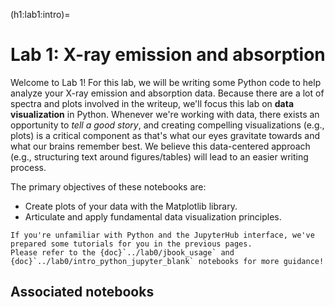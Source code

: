 (h1:lab1:intro)=
# Lab 1: X-ray emission and absorption

Welcome to Lab 1!
For this lab, we will be writing some Python code to help analyze your X-ray emission and absorption data.
Because there are a lot of spectra and plots involved in the writeup, we'll focus this lab on **data visualization** in Python.
Whenever we're working with data, there exists an opportunity to _tell a good story_, and creating compelling visualizations (e.g., plots) is a critical component as that's what our eyes gravitate towards and what our brains remember best.
We believe this data-centered approach (e.g., structuring text around figures/tables) will lead to an easier writing process.

The primary objectives of these notebooks are:
- Create plots of your data with the Matplotlib library. 
- Articulate and apply fundamental data visualization principles.

```{tip}
If you're unfamiliar with Python and the JupyterHub interface, we've prepared some tutorials for you in the previous pages.
Please refer to the {doc}`../lab0/jbook_usage` and {doc}`../lab0/intro_python_jupyter_blank` notebooks for more guidance!
```


## Associated notebooks 

```{tableofcontents}
```